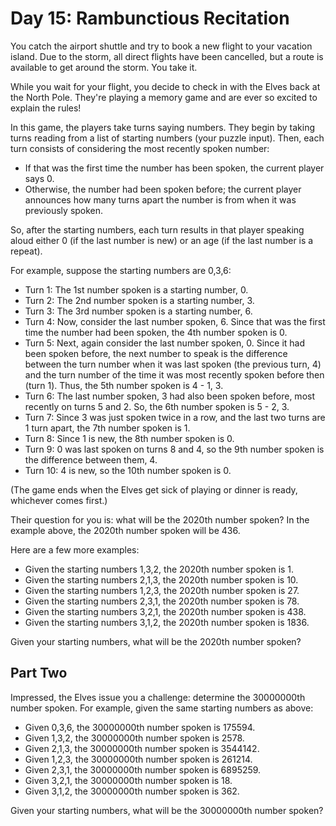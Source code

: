# Day 15: Rambunctious Recitation

You catch the airport shuttle and try to book a new flight to your vacation island. Due to the storm, all direct flights have been cancelled, but a route is available to get around the storm. You take it.

While you wait for your flight, you decide to check in with the Elves back at the North Pole. They're playing a memory game and are ever so excited to explain the rules!

In this game, the players take turns saying numbers. They begin by taking turns reading from a list of starting numbers (your puzzle input). Then, each turn consists of considering the most recently spoken number:

- If that was the first time the number has been spoken, the current player says 0.
- Otherwise, the number had been spoken before; the current player announces how many turns apart the number is from when it was previously spoken.

So, after the starting numbers, each turn results in that player speaking aloud either 0 (if the last number is new) or an age (if the last number is a repeat).

For example, suppose the starting numbers are 0,3,6:

- Turn 1: The 1st number spoken is a starting number, 0.
- Turn 2: The 2nd number spoken is a starting number, 3.
- Turn 3: The 3rd number spoken is a starting number, 6.
- Turn 4: Now, consider the last number spoken, 6. Since that was the first time the number had been spoken, the 4th number spoken is 0.
- Turn 5: Next, again consider the last number spoken, 0. Since it had been spoken before, the next number to speak is the difference between the turn number when it was last spoken (the previous turn, 4) and the turn number of the time it was most recently spoken before then (turn 1). Thus, the 5th number spoken is 4 - 1, 3.
- Turn 6: The last number spoken, 3 had also been spoken before, most recently on turns 5 and 2. So, the 6th number spoken is 5 - 2, 3.
- Turn 7: Since 3 was just spoken twice in a row, and the last two turns are 1 turn apart, the 7th number spoken is 1.
- Turn 8: Since 1 is new, the 8th number spoken is 0.
- Turn 9: 0 was last spoken on turns 8 and 4, so the 9th number spoken is the difference between them, 4.
- Turn 10: 4 is new, so the 10th number spoken is 0.

(The game ends when the Elves get sick of playing or dinner is ready, whichever comes first.)

Their question for you is: what will be the 2020th number spoken? In the example above, the 2020th number spoken will be 436.

Here are a few more examples:

- Given the starting numbers 1,3,2, the 2020th number spoken is 1.
- Given the starting numbers 2,1,3, the 2020th number spoken is 10.
- Given the starting numbers 1,2,3, the 2020th number spoken is 27.
- Given the starting numbers 2,3,1, the 2020th number spoken is 78.
- Given the starting numbers 3,2,1, the 2020th number spoken is 438.
- Given the starting numbers 3,1,2, the 2020th number spoken is 1836.

Given your starting numbers, what will be the 2020th number spoken?


## Part Two

Impressed, the Elves issue you a challenge: determine the 30000000th number spoken. For example, given the same starting numbers as above:

- Given 0,3,6, the 30000000th number spoken is 175594.
- Given 1,3,2, the 30000000th number spoken is 2578.
- Given 2,1,3, the 30000000th number spoken is 3544142.
- Given 1,2,3, the 30000000th number spoken is 261214.
- Given 2,3,1, the 30000000th number spoken is 6895259.
- Given 3,2,1, the 30000000th number spoken is 18.
- Given 3,1,2, the 30000000th number spoken is 362.

Given your starting numbers, what will be the 30000000th number spoken?
